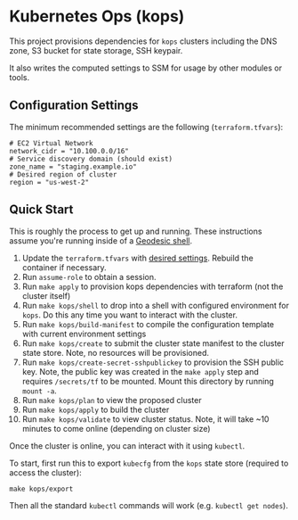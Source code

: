 # Kubernetes Ops (kops)

This project provisions dependencies for `kops` clusters including the DNS zone, S3 bucket for state storage, SSH
keypair.

It also writes the computed settings to SSM for usage by other modules or tools.

## Configuration Settings

The minimum recommended settings are the following (`terraform.tfvars`):

```
# EC2 Virtual Network
network_cidr = "10.100.0.0/16"
# Service discovery domain (should exist)
zone_name = "staging.example.io"
# Desired region of cluster
region = "us-west-2"
```

## Quick Start

This is roughly the process to get up and running. These instructions assume you're running inside of a
[Geodesic shell](https://github.com/cloudposse/geodesic).

1. Update the `terraform.tfvars` with [desired settings](#configuration-settings). Rebuild the container if necessary.
2. Run `assume-role` to obtain a session.
3. Run `make apply` to provision kops dependencies with terraform (not the cluster itself)
4. Run `make kops/shell` to drop into a shell with configured environment for `kops`. Do this any time you want to
   interact with the cluster.
5. Run `make kops/build-manifest` to compile the configuration template with current environment settings
6. Run `make kops/create` to submit the cluster state manifest to the cluster state store. Note, no resources will be
   provisioned.
7. Run `make kops/create-secret-sshpublickey` to provision the SSH public key. Note, the public key was created in the
   `make apply` step and requires `/secrets/tf` to be mounted. Mount this directory by running `mount -a`.
8. Run `make kops/plan` to view the proposed cluster
9. Run `make kops/apply` to build the cluster
10. Run `make kops/validate` to view cluster status. Note, it will take ~10 minutes to come online (depending on cluster
    size)

Once the cluster is online, you can interact with it using `kubectl`.

To start, first run this to export `kubecfg` from the `kops` state store (required to access the cluster):

```
make kops/export
```

Then all the standard `kubectl` commands will work (e.g. `kubectl get nodes`).

